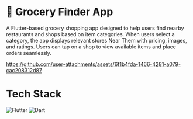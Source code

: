 # 🛒 Grocery Finder App  

A Flutter-based grocery shopping app designed to help users find nearby restaurants and shops based on item categories. When users select a category, the app displays relevant stores Near Them with pricing, images, and ratings. Users can tap on a shop to view available items and place orders seamlessly.  



https://github.com/user-attachments/assets/6f1b4fda-1466-4281-a079-cac208312d87



# Tech Stack
![Flutter](https://img.shields.io/badge/Flutter-%2302569B.svg?style=for-the-badge&logo=Flutter&logoColor=white)
![Dart](https://img.shields.io/badge/dart-%230175C2.svg?style=for-the-badge&logo=dart&logoColor=white)

